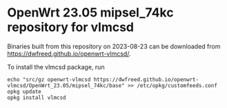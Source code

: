 OpenWrt 23.05 mipsel_74kc repository for vlmcsd
========

Binaries built from this repository on 2023-08-23 can be downloaded from <https://dwfreed.github.io/openwrt-vlmcsd/>.

To install the vlmcsd package, run

```
echo "src/gz openwrt-vlmcsd https://dwfreed.github.io/openwrt-vlmcsd/OpenWrt_23.05/mipsel_74kc/base" >> /etc/opkg/customfeeds.conf
opkg update
opkg install vlmcsd
```

